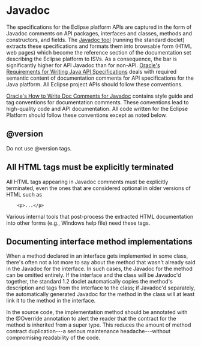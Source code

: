 

Javadoc
=======

The specifications for the Eclipse platform APIs are captured in the form of Javadoc comments on API packages, interfaces and classes, methods and constructors, and fields. The [Javadoc tool](http://docs.oracle.com/javase/7/docs/technotes/tools/windows/javadoc.html) (running the standard doclet) extracts these specifications and formats them into browsable form (HTML web pages) which become the reference section of the documentation set describing the Eclipse platform to ISVs. As a consequence, the bar is significantly higher for API Javadoc than for non-API. [Oracle's Requirements for Writing Java API Specifications](http://www.oracle.com/technetwork/java/javase/documentation/index-142372.html) deals with required semantic content of documentation comments for API specifications for the Java platform. All Eclipse project APIs should follow these conventions.

[Oracle's How to Write Doc Comments for Javadoc](http://www.oracle.com/technetwork/java/javase/documentation/index-137868.html) contains style guide and tag conventions for documentation comments. These conventions lead to high-quality code and API documentation. All code written for the Eclipse Platform should follow these conventions except as noted below.

@version
--------

Do not use @version tags.

All HTML tags must be explicitly terminated
-------------------------------------------

All HTML tags appearing in Javadoc comments must be explicitly terminated, even the ones that are considered optional in older versions of HTML such as

		<p>...</p>

Various internal tools that post-process the extracted HTML documentation into other forms (e.g., Windows help file) need these tags.

Documenting interface method implementations
--------------------------------------------

When a method declared in an interface gets implemented in some class, there's often not a lot more to say about the method that wasn't already said in the Javadoc for the interface. In such cases, the Javadoc for the method can be omitted entirely. If the interface and the class will be Javadoc'd together, the standard 1.2 doclet automatically copies the method's description and tags from the interface to the class; if Javadoc'd separately, the automatically generated Javadoc for the method in the class will at least link it to the method in the interface.

In the source code, the implementation method should be annotated with the @Override annotation to alert the reader that the contract for the method is inherited from a super type. This reduces the amount of method contract duplication---a serious maintenance headache---without compromising readability of the code.


